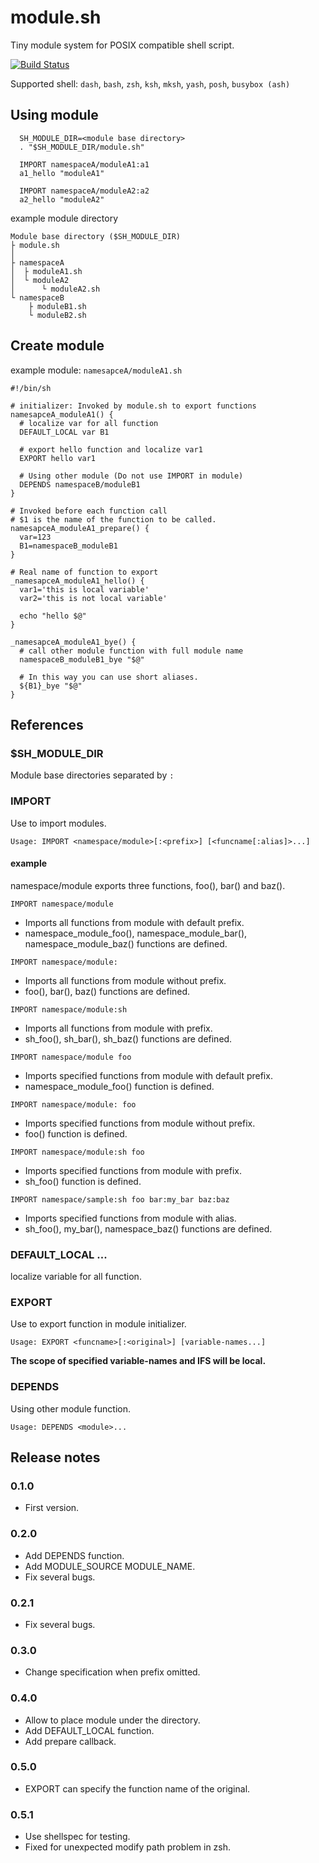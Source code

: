 # module.sh

Tiny module system for POSIX compatible shell script.

[![Build Status](https://travis-ci.org/ko1nksm/modulesh.svg?branch=master)](https://travis-ci.org/ko1nksm/modulesh)

Supported shell: `dash`, `bash`, `zsh`, `ksh`, `mksh`, `yash`, `posh`, `busybox (ash)`

## Using module

```shell
  SH_MODULE_DIR=<module base directory>
  . "$SH_MODULE_DIR/module.sh"

  IMPORT namespaceA/moduleA1:a1
  a1_hello "moduleA1"

  IMPORT namespaceA/moduleA2:a2
  a2_hello "moduleA2"
```

example module directory

```
Module base directory ($SH_MODULE_DIR)
├ module.sh
│
├ namespaceA
│  ├ moduleA1.sh
│  └ moduleA2
│      └ moduleA2.sh
└ namespaceB
    ├ moduleB1.sh
    └ moduleB2.sh
```

## Create module

example module: `namesapceA/moduleA1.sh`

```shell
#!/bin/sh

# initializer: Invoked by module.sh to export functions
namesapceA_moduleA1() {
  # localize var for all function
  DEFAULT_LOCAL var B1

  # export hello function and localize var1
  EXPORT hello var1

  # Using other module (Do not use IMPORT in module)
  DEPENDS namespaceB/moduleB1
}

# Invoked before each function call
# $1 is the name of the function to be called.
namesapceA_moduleA1_prepare() {
  var=123
  B1=namespaceB_moduleB1
}

# Real name of function to export
_namesapceA_moduleA1_hello() {
  var1='this is local variable'
  var2='this is not local variable'

  echo "hello $@"
}

_namesapceA_moduleA1_bye() {
  # call other module function with full module name
  namespaceB_moduleB1_bye "$@"

  # In this way you can use short aliases.
  ${B1}_bye "$@"
}
```

## References

### $SH_MODULE_DIR

Module base directories separated by `:`

### IMPORT

Use to import modules.

`Usage: IMPORT <namespace/module>[:<prefix>] [<funcname[:alias]>...]`

#### example

namespace/module exports three functions, foo(), bar() and baz().

`IMPORT namespace/module`

  * Imports all functions from module with default prefix.
  * namespace_module_foo(), namespace_module_bar(), namespace_module_baz() functions are defined.

`IMPORT namespace/module:`

 * Imports all functions from module without prefix.
 * foo(), bar(), baz() functions are defined.

`IMPORT namespace/module:sh`

  * Imports all functions from module with prefix.
  * sh_foo(), sh_bar(), sh_baz() functions are defined.

`IMPORT namespace/module foo`

  * Imports specified functions from module with default prefix.
  * namespace_module_foo() function is defined.

`IMPORT namespace/module: foo`

  * Imports specified functions from module without prefix.
  * foo() function is defined.

`IMPORT namespace/module:sh foo`

  * Imports specified functions from module with prefix.
  * sh_foo() function is defined.

`IMPORT namespace/sample:sh foo bar:my_bar baz:baz`

  * Imports specified functions from module with alias.
  * sh_foo(), my_bar(), namespace_baz() functions are defined.

### DEFAULT_LOCAL <variable-names>...

localize variable for all function.

### EXPORT

Use to export function in module initializer.

`Usage: EXPORT <funcname>[:<original>] [variable-names...]`

**The scope of specified variable-names and IFS will be local.**

### DEPENDS

Using other module function.

`Usage: DEPENDS <module>...`

## Release notes

### 0.1.0

  * First version.

### 0.2.0

  * Add DEPENDS function.
  * Add MODULE_SOURCE MODULE_NAME.
  * Fix several bugs.

### 0.2.1

  * Fix several bugs.

### 0.3.0

  * Change specification when prefix omitted.

### 0.4.0

  * Allow to place module under the directory.
  * Add DEFAULT_LOCAL function.
  * Add prepare callback.

### 0.5.0

  * EXPORT can specify the function name of the original.

### 0.5.1

  * Use shellspec for testing.
  * Fixed for unexpected modify path problem in zsh.

